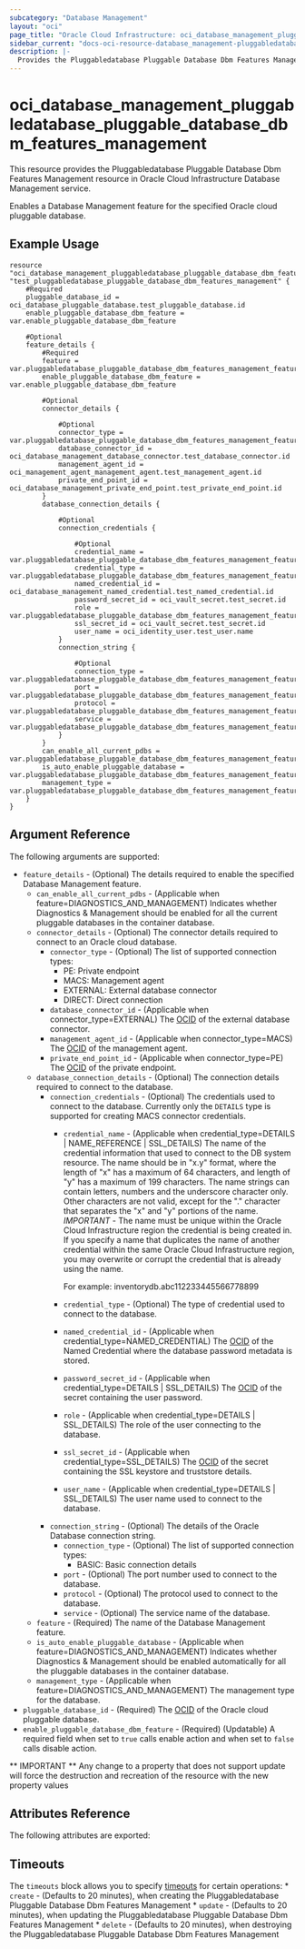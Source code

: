 ```yaml
---
subcategory: "Database Management"
layout: "oci"
page_title: "Oracle Cloud Infrastructure: oci_database_management_pluggabledatabase_pluggable_database_dbm_features_management"
sidebar_current: "docs-oci-resource-database_management-pluggabledatabase_pluggable_database_dbm_features_management"
description: |-
  Provides the Pluggabledatabase Pluggable Database Dbm Features Management resource in Oracle Cloud Infrastructure Database Management service
---
```


# oci_database_management_pluggabledatabase_pluggable_database_dbm_features_management
This resource provides the Pluggabledatabase Pluggable Database Dbm Features Management resource in Oracle Cloud Infrastructure Database Management service.

Enables a Database Management feature for the specified Oracle cloud pluggable database.


## Example Usage

```hcl
resource "oci_database_management_pluggabledatabase_pluggable_database_dbm_features_management" "test_pluggabledatabase_pluggable_database_dbm_features_management" {
	#Required
	pluggable_database_id = oci_database_pluggable_database.test_pluggable_database.id
	enable_pluggable_database_dbm_feature = var.enable_pluggable_database_dbm_feature

	#Optional
	feature_details {
		#Required
		feature = var.pluggabledatabase_pluggable_database_dbm_features_management_feature_details_feature
		enable_pluggable_database_dbm_feature = var.enable_pluggable_database_dbm_feature

		#Optional
		connector_details {

			#Optional
			connector_type = var.pluggabledatabase_pluggable_database_dbm_features_management_feature_details_connector_details_connector_type
			database_connector_id = oci_database_management_database_connector.test_database_connector.id
			management_agent_id = oci_management_agent_management_agent.test_management_agent.id
			private_end_point_id = oci_database_management_private_end_point.test_private_end_point.id
		}
		database_connection_details {

			#Optional
			connection_credentials {

				#Optional
				credential_name = var.pluggabledatabase_pluggable_database_dbm_features_management_feature_details_database_connection_details_connection_credentials_credential_name
				credential_type = var.pluggabledatabase_pluggable_database_dbm_features_management_feature_details_database_connection_details_connection_credentials_credential_type
				named_credential_id = oci_database_management_named_credential.test_named_credential.id
				password_secret_id = oci_vault_secret.test_secret.id
				role = var.pluggabledatabase_pluggable_database_dbm_features_management_feature_details_database_connection_details_connection_credentials_role
				ssl_secret_id = oci_vault_secret.test_secret.id
				user_name = oci_identity_user.test_user.name
			}
			connection_string {

				#Optional
				connection_type = var.pluggabledatabase_pluggable_database_dbm_features_management_feature_details_database_connection_details_connection_string_connection_type
				port = var.pluggabledatabase_pluggable_database_dbm_features_management_feature_details_database_connection_details_connection_string_port
				protocol = var.pluggabledatabase_pluggable_database_dbm_features_management_feature_details_database_connection_details_connection_string_protocol
				service = var.pluggabledatabase_pluggable_database_dbm_features_management_feature_details_database_connection_details_connection_string_service
			}
		}
		can_enable_all_current_pdbs = var.pluggabledatabase_pluggable_database_dbm_features_management_feature_details_can_enable_all_current_pdbs
		is_auto_enable_pluggable_database = var.pluggabledatabase_pluggable_database_dbm_features_management_feature_details_is_auto_enable_pluggable_database
		management_type = var.pluggabledatabase_pluggable_database_dbm_features_management_feature_details_management_type
	}
}
```

## Argument Reference

The following arguments are supported:

* `feature_details` - (Optional) The details required to enable the specified Database Management feature.
	* `can_enable_all_current_pdbs` - (Applicable when feature=DIAGNOSTICS_AND_MANAGEMENT) Indicates whether Diagnostics & Management should be enabled for all the current pluggable databases in the container database.
	* `connector_details` - (Optional) The connector details required to connect to an Oracle cloud database.
		* `connector_type` - (Optional) The list of supported connection types:
			* PE: Private endpoint
			* MACS: Management agent
			* EXTERNAL: External database connector
			* DIRECT: Direct connection 
		* `database_connector_id` - (Applicable when connector_type=EXTERNAL) The [OCID](https://docs.cloud.oracle.com/iaas/Content/General/Concepts/identifiers.htm) of the external database connector.
		* `management_agent_id` - (Applicable when connector_type=MACS) The [OCID](https://docs.cloud.oracle.com/iaas/Content/General/Concepts/identifiers.htm) of the management agent.
		* `private_end_point_id` - (Applicable when connector_type=PE) The [OCID](https://docs.cloud.oracle.com/iaas/Content/General/Concepts/identifiers.htm) of the private endpoint.
	* `database_connection_details` - (Optional) The connection details required to connect to the database.
		* `connection_credentials` - (Optional) The credentials used to connect to the database. Currently only the `DETAILS` type is supported for creating MACS connector credentials. 
			* `credential_name` - (Applicable when credential_type=DETAILS | NAME_REFERENCE | SSL_DETAILS) The name of the credential information that used to connect to the DB system resource. The name should be in "x.y" format, where the length of "x" has a maximum of 64 characters, and length of "y" has a maximum of 199 characters. The name strings can contain letters, numbers and the underscore character only. Other characters are not valid, except for the "." character that separates the "x" and "y" portions of the name. *IMPORTANT* - The name must be unique within the Oracle Cloud Infrastructure region the credential is being created in. If you specify a name that duplicates the name of another credential within the same Oracle Cloud Infrastructure region, you may overwrite or corrupt the credential that is already using the name.

				For example: inventorydb.abc112233445566778899 
			* `credential_type` - (Optional) The type of credential used to connect to the database.
			* `named_credential_id` - (Applicable when credential_type=NAMED_CREDENTIAL) The [OCID](https://docs.cloud.oracle.com/iaas/Content/General/Concepts/identifiers.htm) of the Named Credential where the database password metadata is stored. 
			* `password_secret_id` - (Applicable when credential_type=DETAILS | SSL_DETAILS) The [OCID](https://docs.cloud.oracle.com/iaas/Content/General/Concepts/identifiers.htm) of the secret containing the user password.
			* `role` - (Applicable when credential_type=DETAILS | SSL_DETAILS) The role of the user connecting to the database.
			* `ssl_secret_id` - (Applicable when credential_type=SSL_DETAILS) The [OCID](https://docs.cloud.oracle.com/iaas/Content/General/Concepts/identifiers.htm) of the secret containing the SSL keystore and truststore details.
			* `user_name` - (Applicable when credential_type=DETAILS | SSL_DETAILS) The user name used to connect to the database.
		* `connection_string` - (Optional) The details of the Oracle Database connection string. 
			* `connection_type` - (Optional) The list of supported connection types:
				* BASIC: Basic connection details 
			* `port` - (Optional) The port number used to connect to the database.
			* `protocol` - (Optional) The protocol used to connect to the database.
			* `service` - (Optional) The service name of the database.
	* `feature` - (Required) The name of the Database Management feature.
	* `is_auto_enable_pluggable_database` - (Applicable when feature=DIAGNOSTICS_AND_MANAGEMENT) Indicates whether Diagnostics & Management should be enabled automatically for all the pluggable databases in the container database.
	* `management_type` - (Applicable when feature=DIAGNOSTICS_AND_MANAGEMENT) The management type for the database.
* `pluggable_database_id` - (Required) The [OCID](https://docs.cloud.oracle.com/iaas/Content/General/Concepts/identifiers.htm) of the Oracle cloud pluggable database.
* `enable_pluggable_database_dbm_feature` - (Required) (Updatable) A required field when set to `true` calls enable action and when set to `false` calls disable action.


** IMPORTANT **
Any change to a property that does not support update will force the destruction and recreation of the resource with the new property values

## Attributes Reference

The following attributes are exported:


## Timeouts

The `timeouts` block allows you to specify [timeouts](https://registry.terraform.io/providers/oracle/oci/latest/docs/guides/changing_timeouts) for certain operations:
	* `create` - (Defaults to 20 minutes), when creating the Pluggabledatabase Pluggable Database Dbm Features Management
	* `update` - (Defaults to 20 minutes), when updating the Pluggabledatabase Pluggable Database Dbm Features Management
	* `delete` - (Defaults to 20 minutes), when destroying the Pluggabledatabase Pluggable Database Dbm Features Management
